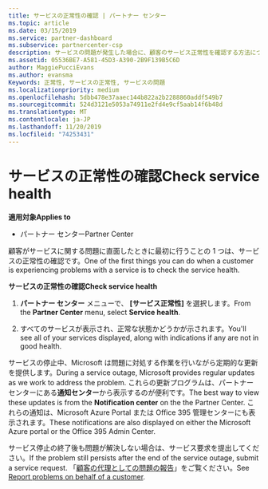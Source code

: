 ```yaml
---
title: サービスの正常性の確認 | パートナー センター
ms.topic: article
ms.date: 03/15/2019
ms.service: partner-dashboard
ms.subservice: partnercenter-csp
description: サービスの問題が発生した場合に、顧客のサービス正常性を確認する方法について説明します。
ms.assetid: 05536BE7-A581-45D3-A390-2B9F139B5C6D
author: MaggiePucciEvans
ms.author: evansma
Keywords: 正常性, サービスの正常性, サービスの問題
ms.localizationpriority: medium
ms.openlocfilehash: 5dbb478e37aaec144b822a2b2288860addf549b7
ms.sourcegitcommit: 524d3121e5053a74911e2fd4e9cf5aab14f6b48d
ms.translationtype: MT
ms.contentlocale: ja-JP
ms.lasthandoff: 11/20/2019
ms.locfileid: "74253431"
---
```

# <a name="check-service-health"></a><span data-ttu-id="a28fb-104">サービスの正常性の確認</span><span class="sxs-lookup"><span data-stu-id="a28fb-104">Check service health</span></span>

<span data-ttu-id="a28fb-105">**適用対象**</span><span class="sxs-lookup"><span data-stu-id="a28fb-105">**Applies to**</span></span>

-  <span data-ttu-id="a28fb-106">パートナー センター</span><span class="sxs-lookup"><span data-stu-id="a28fb-106">Partner Center</span></span>

<span data-ttu-id="a28fb-107">顧客がサービスに関する問題に直面したときに最初に行うことの 1 つは、サービスの正常性の確認です。</span><span class="sxs-lookup"><span data-stu-id="a28fb-107">One of the first things you can do when a customer is experiencing problems with a service is to check the service health.</span></span>

<span data-ttu-id="a28fb-108">**サービスの正常性の確認**</span><span class="sxs-lookup"><span data-stu-id="a28fb-108">**Check service health**</span></span>

1.  <span data-ttu-id="a28fb-109">**パートナー センター** メニューで、 **[サービス正常性]** を選択します。</span><span class="sxs-lookup"><span data-stu-id="a28fb-109">From the **Partner Center** menu, select **Service health**.</span></span> 

2.  <span data-ttu-id="a28fb-110">すべてのサービスが表示され、正常な状態かどうかが示されます。</span><span class="sxs-lookup"><span data-stu-id="a28fb-110">You'll see all of your services displayed, along with indications if any are not in good health.</span></span> 

<span data-ttu-id="a28fb-111">サービスの停止中、Microsoft は問題に対処する作業を行いながら定期的な更新を提供します。</span><span class="sxs-lookup"><span data-stu-id="a28fb-111">During a service outage, Microsoft provides regular updates as we work to address the problem.</span></span> <span data-ttu-id="a28fb-112">これらの更新プログラムは、パートナー センターにある**通知センター**から表示するのが便利です。</span><span class="sxs-lookup"><span data-stu-id="a28fb-112">The best way to view these updates is from the **Notification center** on the the Partner Center.</span></span> <span data-ttu-id="a28fb-113">これらの通知は、Microsoft Azure Portal または Office 395 管理センターにも表示されます。</span><span class="sxs-lookup"><span data-stu-id="a28fb-113">These notifications are also displayed on either the Microsoft Azure portal or the Office 395 Admin Center.</span></span>

<span data-ttu-id="a28fb-114">サービス停止の終了後も問題が解決しない場合は、サービス要求を提出してください。</span><span class="sxs-lookup"><span data-stu-id="a28fb-114">If the problem still persists after the end of the service outage, submit a service request.</span></span> <span data-ttu-id="a28fb-115">「[顧客の代理としての問題の報告](report-problems-on-behalf-of-a-customer.md)」をご覧ください。</span><span class="sxs-lookup"><span data-stu-id="a28fb-115">See [Report problems on behalf of a customer](report-problems-on-behalf-of-a-customer.md).</span></span>

 

 



